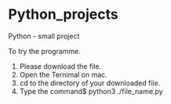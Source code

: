 # Python_projects
Python - small project

To try the programme. 
1. Please download the file.
2. Open the Ternimal on mac. 
3. cd to the directory of your downloaded file.
4. Type the command$ python3 ./file_name.py
